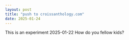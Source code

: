```yaml
---
layout: post
title: "push to croissanthology.com"
date: 2025-01-24
---
```


This is an experiment
2025-01-22
How do you fellow kids?

